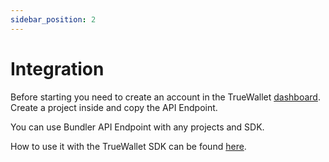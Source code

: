```yaml
---
sidebar_position: 2
---
```

# Integration
Before starting you need to create an account in the TrueWallet [dashboard](https://dashboard.true-wallet.io). Create a project inside and copy the API Endpoint.

You can use Bundler API Endpoint with any projects and SDK.

How to use it with the TrueWallet SDK can be found [here](/sdk/integration).
